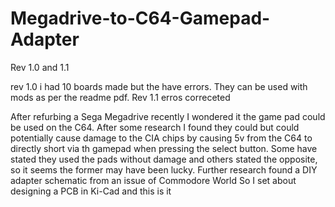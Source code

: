 # Megadrive-to-C64-Gamepad-Adapter

Rev 1.0 and 1.1

rev 1.0 i had 10 boards made but the have errors. They can be used with mods as per the readme pdf.
Rev 1.1 erros correceted

After refurbing a Sega Megadrive recently I wondered it the game pad could be used on the C64. After some research I found they could but could potentially cause damage to the CIA chips by causing 5v from the C64 to directly short via th gamepad when pressing the select button. Some have stated they used the pads without damage and others stated the opposite, so it seems the former may have been lucky.
Further research found a DIY adapter schematic from an issue of Commodore World 
So I set about designing a PCB in Ki-Cad and this is it

